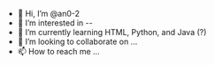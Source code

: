 - 👋 Hi, I’m @an0-2
- 👀 I’m interested in --
- 🌱 I’m currently learning HTML, Python, and Java (?)
- 💞️ I’m looking to collaborate on ...
- 📫 How to reach me ...

<!---
an0-2/an0-2 is a ✨ special ✨ repository because its `README.md` (this file) appears on your GitHub profile. 
You can click the Preview link to take a look at your changes.
--->
